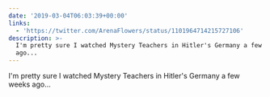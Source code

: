 ```yaml
---
date: '2019-03-04T06:03:39+00:00'
links:
  - 'https://twitter.com/ArenaFlowers/status/1101964714215727106'
description: >-
  I'm pretty sure I watched Mystery Teachers in Hitler's Germany a few weeks
  ago...
---
```

I'm pretty sure I watched Mystery Teachers in Hitler's Germany a few weeks ago... 
